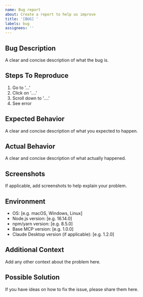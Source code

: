 ```yaml
---
name: Bug report
about: Create a report to help us improve
title: '[BUG] '
labels: bug
assignees: ''
---
```


## Bug Description
A clear and concise description of what the bug is.

## Steps To Reproduce
1. Go to '...'
2. Click on '....'
3. Scroll down to '....'
4. See error

## Expected Behavior
A clear and concise description of what you expected to happen.

## Actual Behavior
A clear and concise description of what actually happened.

## Screenshots
If applicable, add screenshots to help explain your problem.

## Environment
- OS: [e.g. macOS, Windows, Linux]
- Node.js version: [e.g. 16.14.0]
- npm/yarn version: [e.g. 8.5.0]
- Base MCP version: [e.g. 1.0.0]
- Claude Desktop version (if applicable): [e.g. 1.2.0]

## Additional Context
Add any other context about the problem here.

## Possible Solution
If you have ideas on how to fix the issue, please share them here.
